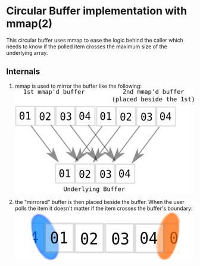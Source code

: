 # Circular Buffer implementation with mmap(2)

This circular buffer uses mmap to ease the logic behind the caller which
needs to know if the polled item crosses the maximum size of the
underlying array.

## Internals

1. mmap is used to mirror the buffer like the following:
![cirbuf_mmap](docs/circular_buffer_mmap.png)

2. the "mirrored" buffer is then placed beside the buffer.
   When the user polls the item it doesn't matter if the item crosses the buffer's boundary:
![cirbuf_mmap_portal](docs/circular_buffer_mmap_portal.png)
